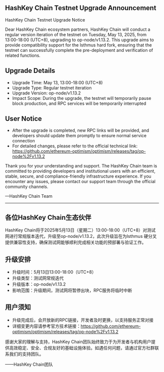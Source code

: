 ## HashKey Chain Testnet Upgrade Announcement
HashKey Chain Testnet Upgrade Notice

Dear HashKey Chain ecosystem partners,
HashKey Chain will conduct a regular version iteration of the testnet on Tuesday, May 13, 2025, from 13:00-18:00 (UTC+8), upgrading to op-node/v1.13.2. This upgrade aims to provide compatibility support for the Isthmus hard fork, ensuring that the testnet can successfully complete the pre-deployment and verification of related functions.

## Upgrade Details
- Upgrade Time: May 13, 13:00-18:00 (UTC+8)
- Upgrade Type: Regular testnet iteration
- Upgrade Version: op-node/v1.13.2
- Impact Scope: During the upgrade, the testnet will temporarily pause block production, and RPC services will be temporarily interrupted
  
## User Notice
- After the upgrade is completed, new RPC links will be provided, and developers should update them promptly to ensure normal service connection
- For detailed changes, please refer to the official technical link: https://github.com/ethereum-optimism/optimism/releases/tag/op-node%2Fv1.13.2

Thank you for your understanding and support. The HashKey Chain team is committed to providing developers and institutional users with an efficient, stable, secure, and compliance-friendly infrastructure experience. If you encounter any issues, please contact our support team through the official community channels.

—HashKey Chain Team

---

## 各位HashKey Chain生态伙伴
HashKey Chain将于2025年5月13日（星期二）13:00-18:00（UTC+8）对测试网进行常规版本迭代，升级至op-node/v1.13.2，此次升级旨在为Isthmus 硬分叉提供兼容性支持，确保测试网能够顺利完成相关功能的预部署与验证工作。

## 升级安排
- 升级时间：5月13日13:00-18:00（UTC+8）
- 升级类型：测试网常规迭代
- 升级版本：op-node/v1.13.2
- 影响范围：升级期间，测试网将暂停出块，RPC服务将临时中断

## 用户须知
- 升级完成后，会开放新的RPC链接，开发者及时更换，以支持服务正常对接
- 详细变更内容请参考官方技术链接：https://github.com/ethereum-optimism/optimism/releases/tag/op-node%2Fv1.13.2

感谢大家的理解与支持，HashKey Chain团队始终致力于为开发者与机构用户提供高效稳定、安全、合规友好的基础设施体验。如遇任何问题，请通过官方社群联系我们的支持团队。

——HashKey Chain团队
